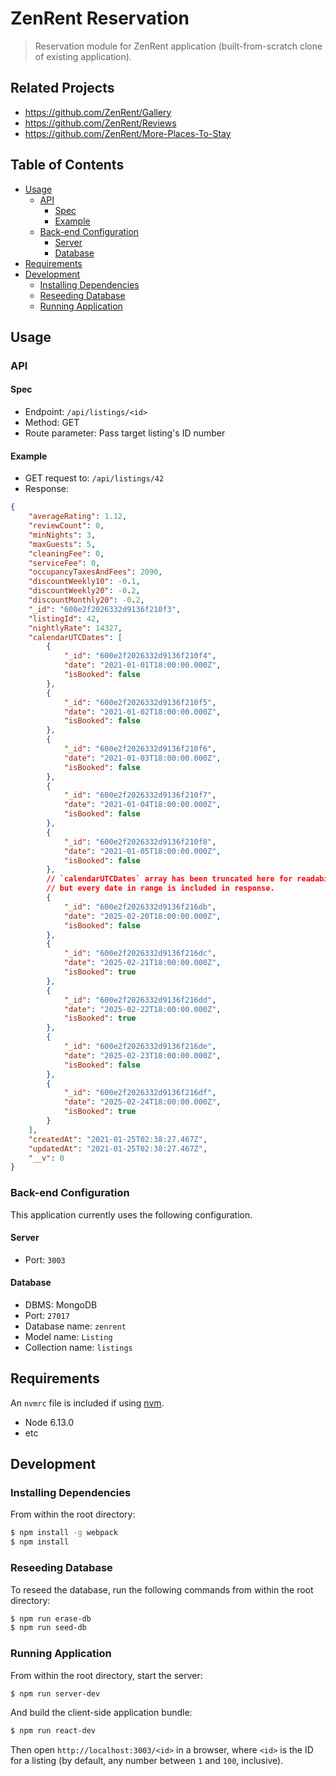 # ZenRent Reservation

> Reservation module for ZenRent application (built-from-scratch clone of existing application).

## Related Projects

  - https://github.com/ZenRent/Gallery
  - https://github.com/ZenRent/Reviews
  - https://github.com/ZenRent/More-Places-To-Stay

## Table of Contents

* [Usage](#Usage)
  * [API](#API)
    * [Spec](#Spec)
    * [Example](#Example)
  * [Back-end Configuration](#Back-end-Configuration)
    * [Server](#Server)
    * [Database](#Database)
* [Requirements](#Requirements)
* [Development](#Development)
    * [Installing Dependencies](#Installing-Dependencies)
    * [Reseeding Database](#Reseeding-Database)
    * [Running Application](#Running-Application)

## Usage

### API

#### Spec

* Endpoint: `/api/listings/<id>`
* Method: GET
* Route parameter: Pass target listing's ID number

#### Example

* GET request to: `/api/listings/42`
* Response:

```json
{
    "averageRating": 1.12,
    "reviewCount": 0,
    "minNights": 3,
    "maxGuests": 5,
    "cleaningFee": 0,
    "serviceFee": 0,
    "occupancyTaxesAndFees": 2090,
    "discountWeekly10": -0.1,
    "discountWeekly20": -0.2,
    "discountMonthly20": -0.2,
    "_id": "600e2f2026332d9136f210f3",
    "listingId": 42,
    "nightlyRate": 14327,
    "calendarUTCDates": [
        {
            "_id": "600e2f2026332d9136f210f4",
            "date": "2021-01-01T18:00:00.000Z",
            "isBooked": false
        },
        {
            "_id": "600e2f2026332d9136f210f5",
            "date": "2021-01-02T18:00:00.000Z",
            "isBooked": false
        },
        {
            "_id": "600e2f2026332d9136f210f6",
            "date": "2021-01-03T18:00:00.000Z",
            "isBooked": false
        },
        {
            "_id": "600e2f2026332d9136f210f7",
            "date": "2021-01-04T18:00:00.000Z",
            "isBooked": false
        },
        {
            "_id": "600e2f2026332d9136f210f8",
            "date": "2021-01-05T18:00:00.000Z",
            "isBooked": false
        },
        // `calendarUTCDates` array has been truncated here for readability,
        // but every date in range is included in response.
        {
            "_id": "600e2f2026332d9136f216db",
            "date": "2025-02-20T18:00:00.000Z",
            "isBooked": false
        },
        {
            "_id": "600e2f2026332d9136f216dc",
            "date": "2025-02-21T18:00:00.000Z",
            "isBooked": true
        },
        {
            "_id": "600e2f2026332d9136f216dd",
            "date": "2025-02-22T18:00:00.000Z",
            "isBooked": true
        },
        {
            "_id": "600e2f2026332d9136f216de",
            "date": "2025-02-23T18:00:00.000Z",
            "isBooked": false
        },
        {
            "_id": "600e2f2026332d9136f216df",
            "date": "2025-02-24T18:00:00.000Z",
            "isBooked": true
        }
    ],
    "createdAt": "2021-01-25T02:38:27.467Z",
    "updatedAt": "2021-01-25T02:38:27.467Z",
    "__v": 0
}
```

### Back-end Configuration

This application currently uses the following configuration.

#### Server

* Port: `3003`

#### Database

* DBMS: MongoDB
* Port: `27017`
* Database name: `zenrent`
* Model name: `Listing`
* Collection name: `listings`

## Requirements

An `nvmrc` file is included if using [nvm](https://github.com/creationix/nvm).

- Node 6.13.0
- etc

## Development

### Installing Dependencies

From within the root directory:

```sh
$ npm install -g webpack
$ npm install
```

### Reseeding Database

To reseed the database, run the following commands from within the root directory:

```sh
$ npm run erase-db
$ npm run seed-db
```

### Running Application

From within the root directory, start the server:

```sh
$ npm run server-dev
```

And build the client-side application bundle:

```sh
$ npm run react-dev
```

Then open `http://localhost:3003/<id>` in a browser, where `<id>` is the ID for a listing (by default, any number between `1` and `100`, inclusive).
